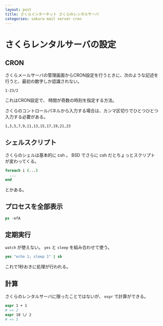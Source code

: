 ```yaml
---
layout: post
title: さくらインターネット さくらのレンタルサーバ
categories: sakura mail server cron
---
```


# さくらレンタルサーバの設定

## CRON

さくらメールサーバの管理画面からCRON設定を行うときに、次のような記述を行うと、最初の数字しか認識されない。

```
1-23/2
```

これはCRON設定で、 時間が奇数の時刻を指定する方法。

さくらのコントロールパネルから入力する場合は、カンマ区切りでひとつひとつ入力する必要がある。

```
1,3,5,7,9,11,13,15,17,19,21,23
```

## シェルスクリプト

さくらのシェルは基本的に csh 。
BSD でさらに csh だとちょっとスクリプトが変わってくる。

```csh
foreach i (...)
  ...
end
```

とかある。

## プロセスを全部表示

```csh
ps -efA
```

## 定期実行

`watch` が使えない。 `yes` と `sleep` を組み合わせて使う。

```csh
yes "echo 1; sleep 1" | sh
```

これで1秒おきに処理が行われる。

## 計算

さくらのレンタルサーバに限ったことではないが、 `expr` で計算ができる。

```csh
expr 1 + 1
# => 2
expr 10 \/ 2
# => 5
```
